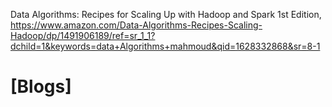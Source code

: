 Data Algorithms: Recipes for Scaling Up with Hadoop and Spark 1st Edition, https://www.amazon.com/Data-Algorithms-Recipes-Scaling-Hadoop/dp/1491906189/ref=sr_1_1?dchild=1&keywords=data+Algorithms+mahmoud&qid=1628332868&sr=8-1


# [Blogs]
